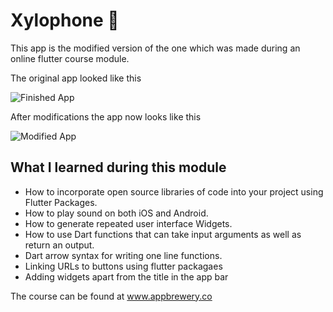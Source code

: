 # Xylophone 🎹

This app is the modified version of the one which was made during an online flutter course module. 

The original app looked like this

![Finished App](https://github.com/londonappbrewery/Images/blob/master/xylophone-flutter.png)

After modifications the app now looks like this

![Modified App](https://i.imgur.com/fZKlQDE.jpg)

## What I learned during this module

- How to incorporate open source libraries of code into your project using Flutter Packages.
- How to play sound on both iOS and Android.
- How to generate repeated user interface Widgets.
- How to use Dart functions that can take input arguments as well as return an output.
- Dart arrow syntax for writing one line functions.
- Linking URLs to buttons using flutter packagaes
- Adding widgets apart from the title in the app bar

 The course can be found at www.appbrewery.co
